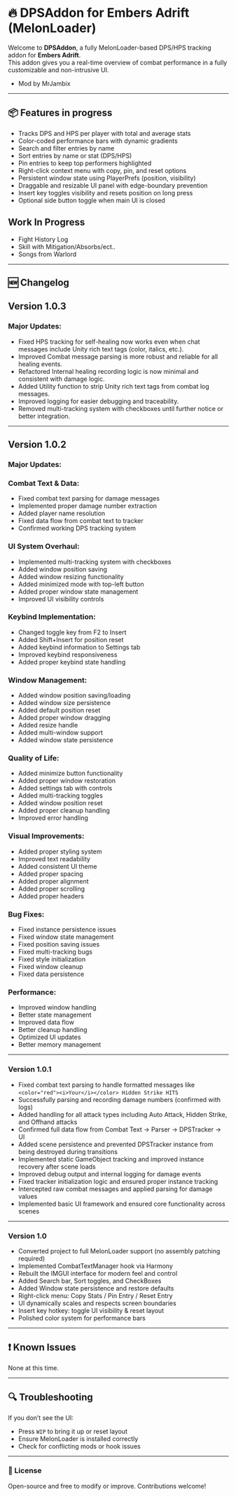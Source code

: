 # 🔥 DPSAddon for Embers Adrift (MelonLoader)

Welcome to **DPSAddon**, a fully MelonLoader-based DPS/HPS tracking addon for **Embers Adrift**.  
This addon gives you a real-time overview of combat performance in a fully customizable and non-intrusive UI.

- Mod by MrJambix
---

## 📦 Features in progress

- Tracks DPS and HPS per player with total and average stats  
- Color-coded performance bars with dynamic gradients  
- Search and filter entries by name  
- Sort entries by name or stat (DPS/HPS)  
- Pin entries to keep top performers highlighted  
- Right-click context menu with copy, pin, and reset options  
- Persistent window state using PlayerPrefs (position, visibility)  
- Draggable and resizable UI panel with edge-boundary prevention  
- Insert key toggles visibility and resets position on long press  
- Optional side button toggle when main UI is closed  

## Work In Progress

- Fight History Log
- Skill with Mitigation/Absorbs/ect..
- Songs from Warlord

---
## 🆕 Changelog

## Version 1.0.3
### Major Updates:

- Fixed HPS tracking for self-healing now works even when chat messages include Unity rich text tags (color, italics, etc.).
- Improved Combat message parsing is more robust and reliable for all healing events.
- Refactored Internal healing recording logic is now minimal and consistent with damage logic.
- Added Utility function to strip Unity rich text tags from combat log messages.
- Improved logging for easier debugging and traceability.
- Removed multi-tracking system with checkboxes until further notice or better integration.

---

## Version 1.0.2

### Major Updates:
### Combat Text & Data:
- Fixed combat text parsing for damage messages  
- Implemented proper damage number extraction  
- Added player name resolution  
- Fixed data flow from combat text to tracker  
- Confirmed working DPS tracking system  

### UI System Overhaul:
- Implemented multi-tracking system with checkboxes  
- Added window position saving  
- Added window resizing functionality  
- Added minimized mode with top-left button  
- Added proper window state management  
- Improved UI visibility controls  

### Keybind Implementation:
- Changed toggle key from F2 to Insert  
- Added Shift+Insert for position reset  
- Added keybind information to Settings tab  
- Improved keybind responsiveness  
- Added proper keybind state handling  

### Window Management:
- Added window position saving/loading  
- Added window size persistence  
- Added default position reset  
- Added proper window dragging  
- Added resize handle  
- Added multi-window support  
- Added window state persistence  

### Quality of Life:
- Added minimize button functionality  
- Added proper window restoration  
- Added settings tab with controls  
- Added multi-tracking toggles  
- Added window position reset  
- Added proper cleanup handling  
- Improved error handling  

### Visual Improvements:
- Added proper styling system  
- Improved text readability  
- Added consistent UI theme  
- Added proper spacing  
- Added proper alignment  
- Added proper scrolling  
- Added proper headers  

### Bug Fixes:
- Fixed instance persistence issues  
- Fixed window state management  
- Fixed position saving issues  
- Fixed multi-tracking bugs  
- Fixed style initialization  
- Fixed window cleanup  
- Fixed data persistence  

### Performance:
- Improved window handling  
- Better state management  
- Improved data flow  
- Better cleanup handling  
- Optimized UI updates  
- Better memory management  

---

### Version 1.0.1

- Fixed combat text parsing to handle formatted messages like `<color="red"><i>Your</i></color> Hidden Strike HITS`  
- Successfully parsing and recording damage numbers (confirmed with logs)  
- Added handling for all attack types including Auto Attack, Hidden Strike, and Offhand attacks  
- Confirmed full data flow from Combat Text → Parser → DPSTracker → UI  
- Added scene persistence and prevented DPSTracker instance from being destroyed during transitions  
- Implemented static GameObject tracking and improved instance recovery after scene loads  
- Improved debug output and internal logging for damage events  
- Fixed tracker initialization logic and ensured proper instance tracking  
- Intercepted raw combat messages and applied parsing for damage values  
- Implemented basic UI framework and ensured core functionality across scenes   

---

### Version 1.0

- Converted project to full MelonLoader support (no assembly patching required)  
- Implemented CombatTextManager hook via Harmony  
- Rebuilt the IMGUI interface for modern feel and control  
- Added Search bar, Sort toggles, and CheckBoxes  
- Added Window state persistence and restore defaults  
- Right-click menu: Copy Stats / Pin Entry / Reset Entry  
- UI dynamically scales and respects screen boundaries  
- Insert key hotkey: toggle UI visibility & reset layout  
- Polished color system for performance bars  

---

## ❗ Known Issues

None at this time.

---

## 🔍 Troubleshooting

If you don’t see the UI:  
- Press `WIP` to bring it up or reset layout  
- Ensure MelonLoader is installed correctly  
- Check for conflicting mods or hook issues  

---

### 📘 License

Open-source and free to modify or improve. Contributions welcome!

